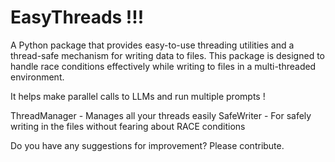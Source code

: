 # EasyThreads !!!

A Python package that provides easy-to-use threading utilities and a thread-safe mechanism for writing data to files. 
This package is designed to handle race conditions effectively while writing to files in a multi-threaded environment.

It helps make parallel calls to LLMs and run multiple prompts !

ThreadManager - Manages all your threads easily
SafeWriter - For safely writing in the files without fearing about RACE conditions


Do you have any suggestions for improvement?
Please contribute.
